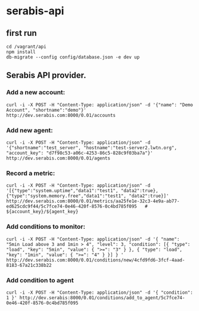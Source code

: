 # serabis-api

## first run
```
cd /vagrant/api
npm install
db-migrate --config config/database.json -e dev up
```

## Serabis API provider.

### Add a new account:
```
curl -i -X POST -H "Content-Type: application/json" -d '{"name": "Demo Account", "shortname":"demo"}' http://dev.serabis.com:8000/0.01/accounts
```

### Add new agent:
```
curl -i -X POST -H "Content-Type: application/json" -d '{"shortname":"test_server", "hostname":"test-server2.lwtn.org", "account_key": "d7f98c53-a06c-4253-86c5-828c9f03ba7a"}' http://dev.serabis.com:8000/0.01/agents
```

### Record a metric:
```
curl -i -X POST -H "Content-Type: application/json" -d '[{"type":"system.uptime","data1":"test1", "data2":true},{"type":"system.memory.free","data1":"test1", "data2":true}]' http://dev.serabis.com:8000/0.01/metrics/aa25fe1e-32c3-4e9a-ab77-ed625cdc9f44/5c7fce74-0e46-420f-8576-0c4bd785f095   # ${account_key}/${agent_key}
```


### Add conditions to monitor:
```
curl -i -X POST -H "Content-Type: application/json" -d '{ "name": "5min Load above 3 and 1min > 4", "level": 3, "condition": [{ "type": "load", "key": "5min", "value": { ">=": "3" } }, { "type": "load", "key": "1min", "value": { ">=": "4" } }] } ' http://dev.serabis.com:8000/0.01/conditions/new/4cfd9fd6-3fcf-4aad-8183-67a21c338b22
```

### Add condition to agent
```
curl -i -X POST -H "Content-Type: application/json" -d '{ "condition": 1 }' http://dev.serabis:8000/0.01/conditions/add_to_agent/5c7fce74-0e46-420f-8576-0c4bd785f095
```

